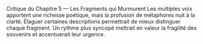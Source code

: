 Critique du Chapitre 5 — Les Fragments qui Murmurent Les multiples voix apportent une richesse poétique, mais la profusion de métaphores nuit à la clarté. Élaguer certaines descriptions permettrait de mieux distinguer chaque fragment. Un rythme plus syncopé mettrait en valeur la fragilité des souvenirs et accentuerait leur urgence.
